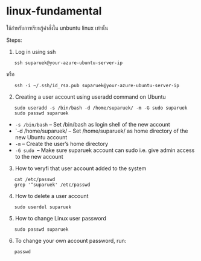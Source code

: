 # linux-fundamental
ใช้สำหรับการเรียนรู้คำสั่งใน unbuntu linux เท่านั้น

Steps:
1. Log in using ssh
```
   ssh suparuek@your-azure-ubuntu-server-ip
```

หรือ

```
   ssh -i ~/.ssh/id_rsa.pub suparuek@your-azure-ubuntu-server-ip
```

2. Creating a user account using useradd command on Ubuntu
```
   sudo useradd -s /bin/bash -d /home/suparuek/ -m -G sudo suparuek
   sudo passwd suparuek
```


- `-s /bin/bash` – Set /bin/bash as login shell of the new account
- `-d /home/suparuek/ – Set /home/suparuek/ as home directory of the new Ubuntu account
- `-m` – Create the user’s home directory
- `-G sudo `– Make sure suparuek account can sudo i.e. give admin access to the new account

3. How to veryfi that user account added to the system
```
   cat /etc/passwd
   grep '^suparuek' /etc/passwd
```

4. How to delete a user account
```
   sudo userdel suparuek
```
5. How to change Linux user password
```
   sudo passwd suparuek
```
6. To change your own account password, run:
```
   passwd
```
